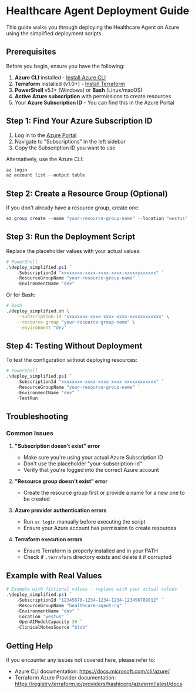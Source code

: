 # Healthcare Agent Deployment Guide

This guide walks you through deploying the Healthcare Agent on Azure using the simplified deployment scripts.

## Prerequisites

Before you begin, ensure you have the following:

1. **Azure CLI** installed - [Install Azure CLI](https://docs.microsoft.com/cli/azure/install-azure-cli)
2. **Terraform** installed (v1.0+) - [Install Terraform](https://learn.hashicorp.com/tutorials/terraform/install-cli)
3. **PowerShell** v5.1+ (Windows) or **Bash** (Linux/macOS)
4. **Active Azure subscription** with permissions to create resources
5. Your **Azure Subscription ID** - You can find this in the Azure Portal

## Step 1: Find Your Azure Subscription ID

1. Log in to the [Azure Portal](https://portal.azure.com)
2. Navigate to "Subscriptions" in the left sidebar
3. Copy the Subscription ID you want to use

Alternatively, use the Azure CLI:
```powershell
az login
az account list --output table
```

## Step 2: Create a Resource Group (Optional)

If you don't already have a resource group, create one:
```powershell
az group create --name "your-resource-group-name" --location "westus"
```

## Step 3: Run the Deployment Script

Replace the placeholder values with your actual values:

```powershell
# PowerShell
.\deploy_simplified.ps1 `
    -SubscriptionId "xxxxxxxx-xxxx-xxxx-xxxx-xxxxxxxxxxxx" `
    -ResourceGroupName "your-resource-group-name" `
    -EnvironmentName "dev"
```

Or for Bash:
```bash
# Bash
./deploy_simplified.sh \
    --subscription-id "xxxxxxxx-xxxx-xxxx-xxxx-xxxxxxxxxxxx" \
    --resource-group "your-resource-group-name" \
    --environment "dev"
```

## Step 4: Testing Without Deployment

To test the configuration without deploying resources:

```powershell
# PowerShell
.\deploy_simplified.ps1 `
    -SubscriptionId "xxxxxxxx-xxxx-xxxx-xxxx-xxxxxxxxxxxx" `
    -ResourceGroupName "your-resource-group-name" `
    -EnvironmentName "dev" `
    -TestRun
```

## Troubleshooting

### Common Issues

1. **"Subscription doesn't exist" error**
   - Make sure you're using your actual Azure Subscription ID
   - Don't use the placeholder "your-subscription-id"
   - Verify that you're logged into the correct Azure account

2. **"Resource group doesn't exist" error**
   - Create the resource group first or provide a name for a new one to be created
   
3. **Azure provider authentication errors**
   - Run `az login` manually before executing the script
   - Ensure your Azure account has permission to create resources

4. **Terraform execution errors**
   - Ensure Terraform is properly installed and in your PATH
   - Check if `.terraform` directory exists and delete it if corrupted

## Example with Real Values

```powershell
# Example with fictional values - replace with your actual values
.\deploy_simplified.ps1 `
    -SubscriptionId "12345678-1234-1234-1234-123456789012" `
    -ResourceGroupName "healthcare-agent-rg" `
    -EnvironmentName "dev" `
    -Location "westus" `
    -OpenAIModelCapacity 30 `
    -ClinicalNotesSource "blob"
```

## Getting Help

If you encounter any issues not covered here, please refer to:
- Azure CLI documentation: https://docs.microsoft.com/cli/azure/
- Terraform Azure Provider documentation: https://registry.terraform.io/providers/hashicorp/azurerm/latest/docs
